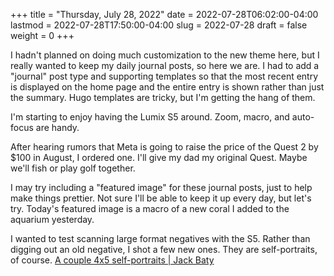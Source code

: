+++
title = "Thursday, July 28, 2022"
date = 2022-07-28T06:02:00-04:00
lastmod = 2022-07-28T17:50:00-04:00
slug = 2022-07-28
draft = false
weight = 0
+++

I hadn't planned on doing much customization to the new theme here, but I really wanted to keep my daily journal posts, so here we are. I had to add a "journal" post type and supporting templates so that the most recent entry is displayed on the home page and the entire entry is shown rather than just the summary. Hugo templates are tricky, but I'm getting the hang of them.

I'm starting to enjoy having the Lumix S5 around. Zoom, macro, and auto-focus are handy.

After hearing rumors that Meta is going to raise the price of the Quest 2 by $100 in August, I ordered one. I'll give my dad my original Quest. Maybe we'll fish or play golf together.

I may try including a "featured image" for these journal posts, just to help make things prettier. Not sure I'll be able to keep it up every day, but let's try. Today's featured image is a macro of a new coral I added to the aquarium yesterday.

I wanted to test scanning large format negatives with the S5. Rather than digging out an old negative, I shot a few new ones. They are self-portraits, of course. [A couple 4x5 self-portraits | Jack Baty](https://baty.net/2022/a-couple-4x5-self-portraits/)

[//]: # "Exported with love from a post written in Org mode"
[//]: # "- https://github.com/kaushalmodi/ox-hugo"
